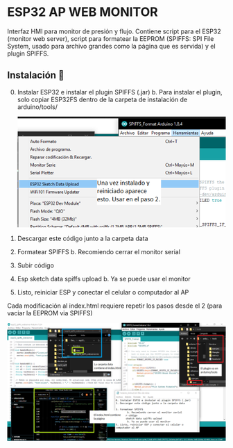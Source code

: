# ESP32 AP WEB MONITOR
Interfaz HMI para monitor de presión y flujo. Contiene script para el ESP32 (monitor web server), script para formatear la EEPROM (SPIFFS: SPI File System, usado para archivo grandes como la página que es servida) y el plugin SPIFFS.

## Instalación 🚀

0. Instalar ESP32 e instalar el plugin SPIFFS (.jar)
	b. Para instalar el plugin, solo copiar ESP32FS dentro de la carpeta de instalación de arduino/tools/
	
	![Image description](https://github.com/Kseg97/esp32_ap_monitor/blob/master/spiffs.png)
1. Descargar este código junto a la carpeta data

2. Formatear SPIFFS 
	b. Recomiendo cerrar el monitor serial
3. Subir código
4. Esp sketch data spiffs upload
	b. Ya se puede usar el monitor
5. Listo, reiniciar ESP y conectar el celular o computador al AP

Cada modificación al index.html requiere repetir los pasos desde el 2 (para vaciar la EEPROM via SPIFFS)

![Image description](https://github.com/Kseg97/esp32_ap_monitor/blob/master/description.png)
